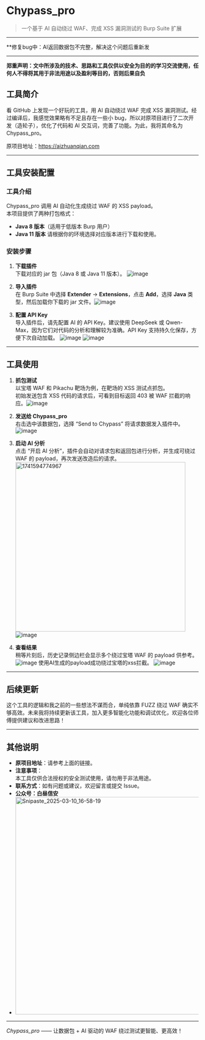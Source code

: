 # Chypass_pro

> 一个基于 AI 自动绕过 WAF、完成 XSS 漏洞测试的 Burp Suite 扩展

---
**修复bug中：AI返回数据包不完整，解决这个问题后重新发

---
**郑重声明：文中所涉及的技术、思路和工具仅供以安全为目的的学习交流使用，任何人不得将其用于非法用途以及盈利等目的，否则后果自负**
## 工具简介

看 GitHub 上发现一个好玩的工具，用 AI 自动绕过 WAF 完成 XSS 漏洞测试。经过编译后，我感觉效果略有不足且存在一些小 bug，所以对原项目进行了二次开发（造轮子），优化了代码和 AI 交互词，完善了功能。为此，我将其命名为Chypass_pro。

原项目地址：https://aizhuanqian.com

---

## 工具安装配置

### 工具介绍

Chypass_pro 调用 AI 自动化生成绕过 WAF 的 XSS payload。  
本项目提供了两种打包格式：  
- **Java 8 版本**（适用于低版本 Burp 用户）  
- **Java 11 版本**
请根据你的环境选择对应版本进行下载和使用。

### 安装步骤

1. **下载插件**  
   下载对应的 jar 包（Java 8 或 Java 11 版本）。
![image](https://github.com/user-attachments/assets/8fe5be9a-a3ec-478a-94db-8eb742cb295b)

2. **导入插件**  
   在 Burp Suite 中选择 **Extender** → **Extensions**，点击 **Add**，选择 **Java** 类型，然后加载你下载的 jar 文件。![image](https://github.com/user-attachments/assets/0635a147-0123-4ac6-8a53-7a33c60a3317)


3. **配置 API Key**  
   导入插件后，请先配置 AI 的 API Key。建议使用 DeepSeek 或 Qwen-Max，因为它们对代码的分析和理解较为准确。API Key 支持持久化保存，方便下次自动加载。
![image](https://github.com/user-attachments/assets/b197ce9d-3d41-40eb-a7f6-9eb98a089d94)
![image](https://github.com/user-attachments/assets/4bdaa40e-59eb-42bf-90fa-53e4e84579e1)

---

## 工具使用

1. **抓包测试**  
   以宝塔 WAF 和 Pikachu 靶场为例，在靶场的 XSS 测试点抓包。  
   初始发送包含 XSS 代码的请求后，可看到目标返回 403 被 WAF 拦截的响应。![image](https://github.com/user-attachments/assets/0c86878b-faf2-41ad-814b-471adeb90480)


2. **发送给 Chypass_pro**  
   右击选中该数据包，选择 “Send to Chypass” 将请求数据发入插件中。
   ![image](https://github.com/user-attachments/assets/a99a0f36-1c3a-4df0-880f-fe135773c8a8)


4. **启动 AI 分析**  
   点击 “开启 AI 分析”，插件会自动对请求包和返回包进行分析，并生成可绕过 WAF 的 payload，再次发送改造后的请求。
   <img width="445" alt="1741594774967" src="https://github.com/user-attachments/assets/7faeb632-30f7-455e-a6ec-d27fdc3570c6" />
   ![image](https://github.com/user-attachments/assets/04971004-0676-4c1e-9315-e1fdbb4e00c6)

6. **查看结果**  
   稍等片刻后，历史记录侧边栏会显示多个绕过宝塔 WAF 的 payload 供参考。
   ![image](https://github.com/user-attachments/assets/610de6ee-82c9-4e5f-8354-881b40b89575)
   使用AI生成的payload成功绕过宝塔的xss拦截。
   ![image](https://github.com/user-attachments/assets/4fd8bcf3-21a5-4557-a536-afc4822868aa)
---

## 后续更新

这个工具的逻辑和我之前的一些想法不谋而合，单纯依靠 FUZZ 绕过 WAF 确实不够高效。未来我将持续更新该工具，加入更多智能化功能和调试优化，欢迎各位师傅提供建议和改进思路！

---

## 其他说明

- **原项目地址**：请参考上面的链接。  
- **注意事项**：  
  本工具仅供合法授权的安全测试使用，请勿用于非法用途。  
- **联系方式**：如有问题或建议，欢迎留言或提交 Issue。
- **公众号：白昼信安**
- 
  <img width="571" alt="Snipaste_2025-03-10_16-58-19" src="https://github.com/user-attachments/assets/d759b842-77e3-4e17-af35-711b90368133" />



---

_Chypass_pro_ —— 让数据包 + AI 驱动的 WAF 绕过测试更智能、更高效！
